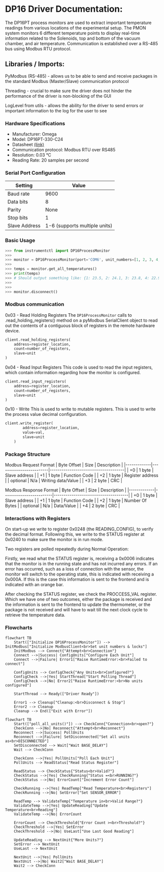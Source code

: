 # DP16 Driver Documentation:




The DP16PT process monitors are used to extract important temperature readings from various locations of the experimental setup. The PMON system monitors 6 different temperature points to display real-time information related to the Solenoids, top and bottom of the vacuum chamber, and air temperature. Communication is established over a RS-485 bus using Modbus RTU protocol.


## Libraries / Imports:


PyModbus (RS-485) - allows us to be able to send and receive packages in the standard Modbus (Master/Slave) communication protocol




Threading - crucial to make sure the driver does not hinder the performance of the driver is non-blocking of the GUI




LogLevel from utils - allows the ability for the driver to send errors or important information to the log for the user to see






### Hardware Specifications
- Manufacturer: Omega
- Model: DP16PT-330-C24
- Datasheet [(link)](https://www.farnell.com/datasheets/2339803.pdf)
- Communication protocol: Modbus RTU over RS485
- Resolution: 0.03 °C
- Reading Rate: 20 samples per second




### Serial Port Configuration
| Setting | Value |
|---------|-------|
| Baud rate | 9600 |
| Data bits | 8 |
| Parity | None |
| Stop bits | 1 |
| Slave Address | 1-6 (supports multiple units) |




### Basic Usage
```python
>>> from instrumentctl import DP16ProcessMonitor
>>>
>>> monitor = DP16ProcessMonitor(port='COM6', unit_numbers=[1, 2, 3, 4, 5, 6])
>>>
>>> temps = monitor.get_all_temperatures()
>>> print(temps)
>>> # Should output something like: {1: 23.5, 2: 24.1, 3: 23.8, 4: 22.9, 5: 25.2, 6: 23.7}
>>>
>>>
>>> monitor.disconnect()
```




### Modbus communication


0x03 - Read Holding Registers
The `DP16ProcessMonitor` calls to .read_holding_registers() method on a pyModbus SerialClient object to read out the contents of a contiguous block of registers in the remote hardware device.


```python
client.read_holding_registers(
    address=register_location,
    count=number_of_registers,
    slave=unit
)
```


0x04 - Read Input Registers
This code is used to read the input registers, which contain information regarding how the monitor is configured.


```python
client.read_input_registers(
    address=register_location,
    count=number_of_registers,
    slave=unit
)
```




0x10 - Write
This is used to write to mutable registers. This is used to write the process value decimal configuration.


```python
client.write_register(
        address=register_location,
        value=val,
        slave=unit
    )
```




### Package Structure




Modbus Request Format
| Byte Offset |  Size   | Description                          |
|-------------|-------------------------|--------------------------------------|
| +0          |  1 byte | Slave address                        |
| +1          |  1 byte | Function Code          |
| +2          |  1 byte | Register address       |
| optional    | N/a     | Writing data/Value |
| +3          |  2 byte |  CRC         |








Modbus Response Format
| Byte Offset |  Size   | Description                          |
|-------------|-------------------------|--------------------------------------|
| +0          |  1 byte | Slave address                        |
| +1          |  1 byte | Function Code          |
| +2          |  1 byte | Number Of Bytes       |
| optional    | N/a     | Data/Value |
| +4          |  2 byte |  CRC         |




### Interactions with Registers


On start-up we write to register 0x0248 (the READING_CONFIG), to verify the decimal format. Following this, we write to the STATUS register at 0x0240 to make sure the monitor is in run mode.




Two registers are polled repeatedly during Normal Operation:


Firstly, we read what the STATUS register is, receiving a 0x0006 indicates that the monitor is in the running state and has not incurred any errors. If an error has occurred, such as a loss of connection with the sensor, the monitor will switch to the operating state, this is indicated with receiving a 0x000A. If this is the case this information is sent to the frontend and is indicated with an orange bar.




After checking the STATUS register, we check the PROCCESS_VAL register. Which we have one of two outcomes, either the package is received and the information is sent to the frontend to update the thermometer, or the package is not received and will have to wait till the next clock cycle to retrieve the temperature data.

### Flowcharts

```mermaid
flowchart TB
    Start(["Initialize DP16ProcessMonitor"]) --> InitModbus["Initialize ModbusClient<br>Set unit numbers & locks"]
    InitModbus --> Connect{"Attempt<br>Connection"}
    Connect -->|Success| ConfigUnits["Configure Each Unit"]
    Connect -->|Failure| Error1["Raise RuntimeError:<br>Failed to connect"]
    
    ConfigUnits --> ConfigCheck{"Any Units<br>Configured?"}
    ConfigCheck -->|Yes| StartThread["Start Polling Thread"]
    ConfigCheck -->|No| Error2["Raise RuntimeError:<br>No units configured"]
    
    StartThread --> Ready(["Driver Ready"])
    
    Error1 --> Cleanup["Cleanup:<br>Disconnect & Stop"]
    Error2 --> Cleanup
    Cleanup --> End(["Exit with Error"])
```

```mermaid
flowchart TB
    Start(["poll_all_units()"]) --> CheckConn{"Connection<br>open?"}
    CheckConn -->|No| Reconnect{"Attempt<br>Reconnect"}
    Reconnect -->|Success| PollUnits
    Reconnect -->|Failure| SetDisconnected["Set all units as<br>DISCONNECTED"]
    SetDisconnected --> Wait["Wait BASE_DELAY"]
    Wait --> CheckConn
    
    CheckConn -->|Yes| PollUnits["Poll Each Unit"]
    PollUnits --> ReadStatus["Read Status Register"]
    
    ReadStatus --> CheckStatus{"Status<br>Valid?"}
    CheckStatus -->|Yes| CheckRunning{"Status =<br>RUNNING?"}
    CheckStatus -->|No| ErrorCount["Increment Error Count"]
    
    CheckRunning -->|Yes| ReadTemp["Read Temperature<br>Registers"]
    CheckRunning -->|No| SetError["Set SENSOR_ERROR"]
    
    ReadTemp --> ValidateTemp{"Temperature in<br>Valid Range?"}
    ValidateTemp -->|Yes| UpdateReading["Update Temperature<br>Reading"]
    ValidateTemp -->|No| ErrorCount
    
    ErrorCount --> CheckThreshold{"Error Count ><br>Threshold?"}
    CheckThreshold -->|Yes| SetError
    CheckThreshold -->|No| UseLast["Use Last Good Reading"]
    
    UpdateReading --> NextUnit{"More Units?"}
    SetError --> NextUnit
    UseLast --> NextUnit
    
    NextUnit -->|Yes| PollUnits
    NextUnit -->|No| Wait2["Wait BASE_DELAY"]
    Wait2 --> CheckConn
```



